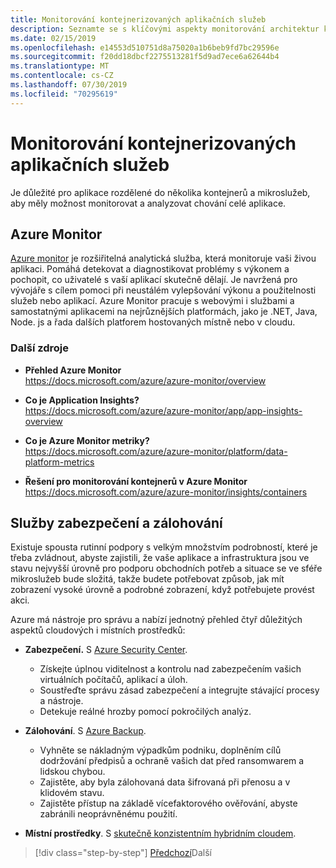 ```yaml
---
title: Monitorování kontejnerizovaných aplikačních služeb
description: Seznamte se s klíčovými aspekty monitorování architektur kontejnerů
ms.date: 02/15/2019
ms.openlocfilehash: e14553d510751d8a75020a1b6beb9fd7bc29596e
ms.sourcegitcommit: f20dd18dbcf2275513281f5d9ad7ece6a62644b4
ms.translationtype: MT
ms.contentlocale: cs-CZ
ms.lasthandoff: 07/30/2019
ms.locfileid: "70295619"
---
```

# <a name="monitor-containerized-application-services"></a>Monitorování kontejnerizovaných aplikačních služeb

Je důležité pro aplikace rozdělené do několika kontejnerů a mikroslužeb, aby měly možnost monitorovat a analyzovat chování celé aplikace.

## <a name="azure-monitor"></a>Azure Monitor

[Azure monitor](https://azure.microsoft.com/services/monitor/) je rozšiřitelná analytická služba, která monitoruje vaši živou aplikaci. Pomáhá detekovat a diagnostikovat problémy s výkonem a pochopit, co uživatelé s vaší aplikací skutečně dělají. Je navržená pro vývojáře s cílem pomoci při neustálém vylepšování výkonu a použitelnosti služeb nebo aplikací. Azure Monitor pracuje s webovými i službami a samostatnými aplikacemi na nejrůznějších platformách, jako je .NET, Java, Node. js a řada dalších platforem hostovaných místně nebo v cloudu.

### <a name="additional-resources"></a>Další zdroje

- **Přehled Azure Monitor** \
  <https://docs.microsoft.com/azure/azure-monitor/overview>

- **Co je Application Insights?** \
  <https://docs.microsoft.com/azure/azure-monitor/app/app-insights-overview>

- **Co je Azure Monitor metriky?** \
  <https://docs.microsoft.com/azure/azure-monitor/platform/data-platform-metrics>

- **Řešení pro monitorování kontejnerů v Azure Monitor** \
  <https://docs.microsoft.com/azure/azure-monitor/insights/containers>

## <a name="security-and-backup-services"></a>Služby zabezpečení a zálohování

Existuje spousta rutinní podpory s velkým množstvím podrobností, které je třeba zvládnout, abyste zajistili, že vaše aplikace a infrastruktura jsou ve stavu nejvyšší úrovně pro podporu obchodních potřeb a situace se ve sféře mikroslužeb bude složitá, takže budete potřebovat způsob, jak mít zobrazení vysoké úrovně a podrobné zobrazení, když potřebujete provést akci.

Azure má nástroje pro správu a nabízí jednotný přehled čtyř důležitých aspektů cloudových i místních prostředků:

- **Zabezpečení.** S [Azure Security Center](https://azure.microsoft.com/services/security-center/).
  - Získejte úplnou viditelnost a kontrolu nad zabezpečením vašich virtuálních počítačů, aplikací a úloh.
  - Soustřeďte správu zásad zabezpečení a integrujte stávající procesy a nástroje.
  - Detekuje reálné hrozby pomocí pokročilých analýz.

- **Zálohování**. S [Azure Backup](https://azure.microsoft.com/services/backup/).
  - Vyhněte se nákladným výpadkům podniku, doplněním cílů dodržování předpisů a ochraně vašich dat před ransomwarem a lidskou chybou.
  - Zajistěte, aby byla zálohovaná data šifrovaná při přenosu a v klidovém stavu.
  - Zajistěte přístup na základě vícefaktorového ověřování, abyste zabránili neoprávněnému použití.

- **Místní prostředky**. S [skutečně konzistentním hybridním cloudem](https://azure.microsoft.com/resources/truly-consistent-hybrid-cloud-with-microsoft-azure/).

>[!div class="step-by-step"]
>[Předchozí](manage-production-docker-environments.md)Další
>[](../key-takeaways/index.md)
